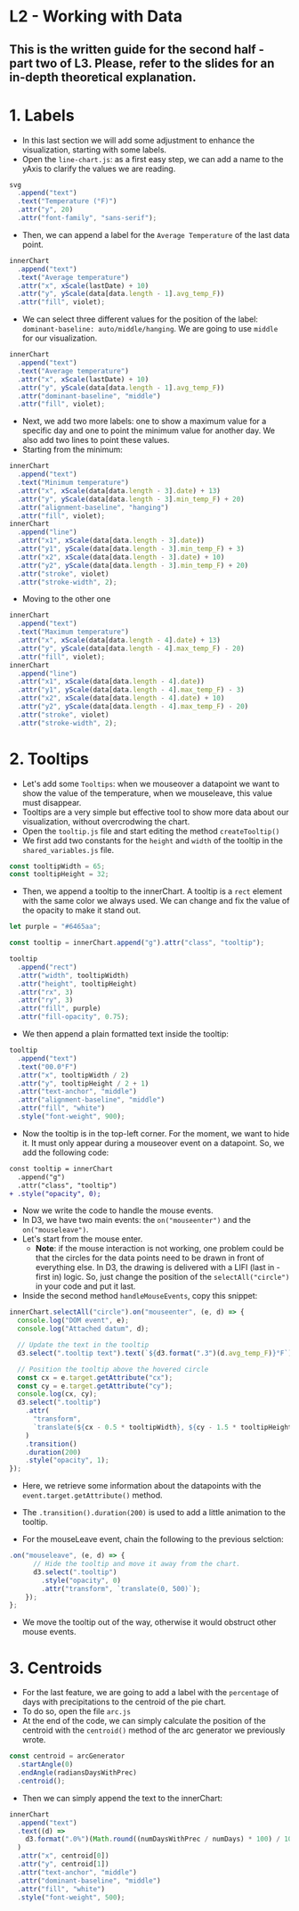 # L2 - Working with Data

## This is the written guide for the second half - part two of L3. Please, refer to the slides for an in-depth theoretical explanation.

<!-- Backtick copypaste: `` -->

# 1. Labels

- In this last section we will add some adjustment to enhance the visualization, starting with some labels.
- Open the `line-chart.js`: as a first easy step, we can add a name to the yAxis to clarify the values we are reading.

```js
svg
  .append("text")
  .text("Temperature (°F)")
  .attr("y", 20)
  .attr("font-family", "sans-serif");
```

- Then, we can append a label for the `Average Temperature` of the last data point.

```js
innerChart
  .append("text")
  .text("Average temperature")
  .attr("x", xScale(lastDate) + 10)
  .attr("y", yScale(data[data.length - 1].avg_temp_F))
  .attr("fill", violet);
```

- We can select three different values for the position of the label: `dominant-baseline: auto/middle/hanging`. We are going to use `middle` for our visualization.

```js
innerChart
  .append("text")
  .text("Average temperature")
  .attr("x", xScale(lastDate) + 10)
  .attr("y", yScale(data[data.length - 1].avg_temp_F))
  .attr("dominant-baseline", "middle")
  .attr("fill", violet);
```

- Next, we add two more labels: one to show a maximum value for a specific day and one to point the minimum value for another day. We also add two lines to point these values.
- Starting from the minimum:

```js
innerChart
  .append("text")
  .text("Minimum temperature")
  .attr("x", xScale(data[data.length - 3].date) + 13)
  .attr("y", yScale(data[data.length - 3].min_temp_F) + 20)
  .attr("alignment-baseline", "hanging")
  .attr("fill", violet);
innerChart
  .append("line")
  .attr("x1", xScale(data[data.length - 3].date))
  .attr("y1", yScale(data[data.length - 3].min_temp_F) + 3)
  .attr("x2", xScale(data[data.length - 3].date) + 10)
  .attr("y2", yScale(data[data.length - 3].min_temp_F) + 20)
  .attr("stroke", violet)
  .attr("stroke-width", 2);
```

- Moving to the other one

```js
innerChart
  .append("text")
  .text("Maximum temperature")
  .attr("x", xScale(data[data.length - 4].date) + 13)
  .attr("y", yScale(data[data.length - 4].max_temp_F) - 20)
  .attr("fill", violet);
innerChart
  .append("line")
  .attr("x1", xScale(data[data.length - 4].date))
  .attr("y1", yScale(data[data.length - 4].max_temp_F) - 3)
  .attr("x2", xScale(data[data.length - 4].date) + 10)
  .attr("y2", yScale(data[data.length - 4].max_temp_F) - 20)
  .attr("stroke", violet)
  .attr("stroke-width", 2);
```

# 2. Tooltips

- Let's add some `Tooltips`: when we mouseover a datapoint we want to show the value of the temperature, when we mouseleave, this value must disappear.
- Tooltips are a very simple but effective tool to show more data about our visualization, without overcrodwing the chart.
- Open the `tooltip.js` file and start editing the method `createTooltip()`
- We first add two constants for the `height` and `width` of the tooltip in the `shared_variables.js` file.

```js
const tooltipWidth = 65;
const tooltipHeight = 32;
```

- Then, we append a tooltip to the innerChart. A tooltip is a `rect` element with the same color we always used. We can change and fix the value of the opacity to make it stand out.

```js
let purple = "#6465aa";

const tooltip = innerChart.append("g").attr("class", "tooltip");

tooltip
  .append("rect")
  .attr("width", tooltipWidth)
  .attr("height", tooltipHeight)
  .attr("rx", 3)
  .attr("ry", 3)
  .attr("fill", purple)
  .attr("fill-opacity", 0.75);
```

- We then append a plain formatted text inside the tooltip:

```js
tooltip
  .append("text")
  .text("00.0°F")
  .attr("x", tooltipWidth / 2)
  .attr("y", tooltipHeight / 2 + 1)
  .attr("text-anchor", "middle")
  .attr("alignment-baseline", "middle")
  .attr("fill", "white")
  .style("font-weight", 900);
```

- Now the tooltip is in the top-left corner. For the moment, we want to hide it. It must only appear during a mouseover event on a datapoint. So, we add the following code:

```diff
const tooltip = innerChart
  .append("g")
  .attr("class", "tooltip")
+ .style("opacity", 0);

```

- Now we write the code to handle the mouse events.
- In D3, we have two main events: the `on("mouseenter")` and the `on("mouseleave")`.
- Let's start from the mouse enter.
  - **Note**: if the mouse interaction is not working, one problem could be that the circles for the data points need to be drawn in front of everything else. In D3, the drawing is delivered with a LIFI (last in - first in) logic. So, just change the position of the `selectAll("circle")` in your code and put it last.
- Inside the second method `handleMouseEvents`, copy this snippet:

```js
innerChart.selectAll("circle").on("mouseenter", (e, d) => {
  console.log("DOM event", e);
  console.log("Attached datum", d);

  // Update the text in the tooltip
  d3.select(".tooltip text").text(`${d3.format(".3")(d.avg_temp_F)}°F`);

  // Position the tooltip above the hovered circle
  const cx = e.target.getAttribute("cx");
  const cy = e.target.getAttribute("cy");
  console.log(cx, cy);
  d3.select(".tooltip")
    .attr(
      "transform",
      `translate(${cx - 0.5 * tooltipWidth}, ${cy - 1.5 * tooltipHeight})`
    )
    .transition()
    .duration(200)
    .style("opacity", 1);
});
```

- Here, we retrieve some information about the datapoints with the `event.target.getAttribute()` method.
- The `.transition().duration(200)` is used to add a little animation to the tooltip.

- For the mouseLeave event, chain the following to the previous selction:

```js
.on("mouseleave", (e, d) => {
      // Hide the tooltip and move it away from the chart.
      d3.select(".tooltip")
        .style("opacity", 0)
        .attr("transform", `translate(0, 500)`);
    });
};
```

- We move the tooltip out of the way, otherwise it would obstruct other mouse events.

# 3. Centroids

- For the last feature, we are going to add a label with the `percentage` of days with precipitations to the centroid of the pie chart.
- To do so, open the file `arc.js`
- At the end of the code, we can simply calculate the position of the centroid with the `centroid()` method of the arc generator we previously wrote.

```js
const centroid = arcGenerator
  .startAngle(0)
  .endAngle(radiansDaysWithPrec)
  .centroid();
```

- Then we can simply append the text to the innerChart:

```js
innerChart
  .append("text")
  .text((d) =>
    d3.format(".0%")(Math.round((numDaysWithPrec / numDays) * 100) / 100)
  )
  .attr("x", centroid[0])
  .attr("y", centroid[1])
  .attr("text-anchor", "middle")
  .attr("dominant-baseline", "middle")
  .attr("fill", "white")
  .style("font-weight", 500);
```
